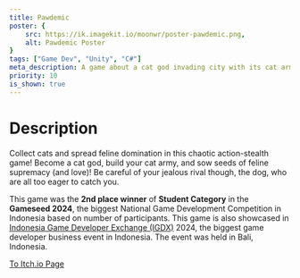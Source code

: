 ```yaml
---
title: Pawdemic
poster: {
    src: https://ik.imagekit.io/moonwr/poster-pawdemic.png,
    alt: Pawdemic Poster
}
tags: ["Game Dev", "Unity", "C#"]
meta_description: A game about a cat god invading city with its cat army, spreading feline domination and love. For Gameseed 2024. Addin Munawwar (Cadevue).
priority: 10
is_shown: true
---
```


# Description
Collect cats and spread feline domination in this chaotic action-stealth game! Become a cat god, build your cat army, and sow seeds of feline supremacy (and love)! Be careful of your jealous rival though, the dog, who are all too eager to catch you. 

This game was the **2nd place winner** of **Student Category** in the **Gameseed 2024**, the biggest National Game Development Competition in Indonesia based on number of participants. This game is also showcased in <a href="https://www.igdx.id/" target="_blank" rel="noopener noreferrer">Indonesia Game Developer Exchange (IGDX)</a> 2024, the biggest game developer business event in Indonesia. The event was held in Bali, Indonesia.

<a href="https://noart278.itch.io/pawdemic" target="_blank" rel="noopener noreferrer">To Itch.io Page</a><br><br>
